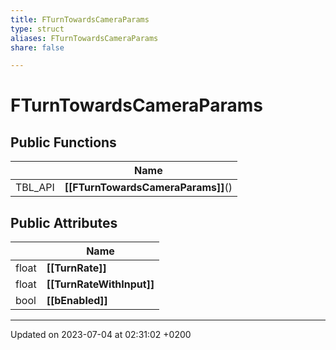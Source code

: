 ```yaml
---
title: FTurnTowardsCameraParams
type: struct
aliases: FTurnTowardsCameraParams
share: false

---
```


# FTurnTowardsCameraParams





## Public Functions

|                | Name           |
| -------------- | -------------- |
| TBL_API | **[[FTurnTowardsCameraParams]]**() |

## Public Attributes

|                | Name           |
| -------------- | -------------- |
| float | **[[TurnRate]]**  |
| float | **[[TurnRateWithInput]]**  |
| bool | **[[bEnabled]]**  |

-------------------------------

Updated on 2023-07-04 at 02:31:02 +0200